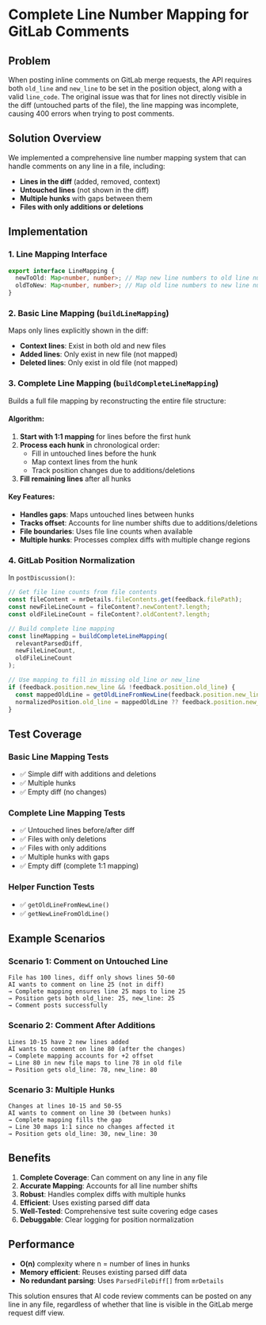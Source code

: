 # Complete Line Number Mapping for GitLab Comments

## Problem
When posting inline comments on GitLab merge requests, the API requires both `old_line` and `new_line` to be set in the position object, along with a valid `line_code`. The original issue was that for lines not directly visible in the diff (untouched parts of the file), the line mapping was incomplete, causing 400 errors when trying to post comments.

## Solution Overview
We implemented a comprehensive line number mapping system that can handle comments on any line in a file, including:
- **Lines in the diff** (added, removed, context)
- **Untouched lines** (not shown in the diff)
- **Multiple hunks** with gaps between them
- **Files with only additions or deletions**

## Implementation

### 1. Line Mapping Interface
```typescript
export interface LineMapping {
  newToOld: Map<number, number>; // Map new line numbers to old line numbers
  oldToNew: Map<number, number>; // Map old line numbers to new line numbers
}
```

### 2. Basic Line Mapping (`buildLineMapping`)
Maps only lines explicitly shown in the diff:
- **Context lines**: Exist in both old and new files
- **Added lines**: Only exist in new file (not mapped)
- **Deleted lines**: Only exist in old file (not mapped)

### 3. Complete Line Mapping (`buildCompleteLineMapping`)
Builds a full file mapping by reconstructing the entire file structure:

#### Algorithm:
1. **Start with 1:1 mapping** for lines before the first hunk
2. **Process each hunk** in chronological order:
   - Fill in untouched lines before the hunk
   - Map context lines from the hunk
   - Track position changes due to additions/deletions
3. **Fill remaining lines** after all hunks

#### Key Features:
- **Handles gaps**: Maps untouched lines between hunks
- **Tracks offset**: Accounts for line number shifts due to additions/deletions
- **File boundaries**: Uses file line counts when available
- **Multiple hunks**: Processes complex diffs with multiple change regions

### 4. GitLab Position Normalization
In `postDiscussion()`:
```typescript
// Get file line counts from file contents
const fileContent = mrDetails.fileContents.get(feedback.filePath);
const newFileLineCount = fileContent?.newContent?.length;
const oldFileLineCount = fileContent?.oldContent?.length;

// Build complete line mapping
const lineMapping = buildCompleteLineMapping(
  relevantParsedDiff,
  newFileLineCount,
  oldFileLineCount
);

// Use mapping to fill in missing old_line or new_line
if (feedback.position.new_line && !feedback.position.old_line) {
  const mappedOldLine = getOldLineFromNewLine(feedback.position.new_line, lineMapping);
  normalizedPosition.old_line = mappedOldLine ?? feedback.position.new_line;
}
```

## Test Coverage

### Basic Line Mapping Tests
- ✅ Simple diff with additions and deletions
- ✅ Multiple hunks
- ✅ Empty diff (no changes)

### Complete Line Mapping Tests
- ✅ Untouched lines before/after diff
- ✅ Files with only deletions
- ✅ Files with only additions
- ✅ Multiple hunks with gaps
- ✅ Empty diff (complete 1:1 mapping)

### Helper Function Tests
- ✅ `getOldLineFromNewLine()`
- ✅ `getNewLineFromOldLine()`

## Example Scenarios

### Scenario 1: Comment on Untouched Line
```
File has 100 lines, diff only shows lines 50-60
AI wants to comment on line 25 (not in diff)
→ Complete mapping ensures line 25 maps to line 25
→ Position gets both old_line: 25, new_line: 25
→ Comment posts successfully
```

### Scenario 2: Comment After Additions
```
Lines 10-15 have 2 new lines added
AI wants to comment on line 80 (after the changes)
→ Complete mapping accounts for +2 offset
→ Line 80 in new file maps to line 78 in old file
→ Position gets old_line: 78, new_line: 80
```

### Scenario 3: Multiple Hunks
```
Changes at lines 10-15 and 50-55
AI wants to comment on line 30 (between hunks)
→ Complete mapping fills the gap
→ Line 30 maps 1:1 since no changes affected it
→ Position gets old_line: 30, new_line: 30
```

## Benefits

1. **Complete Coverage**: Can comment on any line in any file
2. **Accurate Mapping**: Accounts for all line number shifts
3. **Robust**: Handles complex diffs with multiple hunks
4. **Efficient**: Uses existing parsed diff data
5. **Well-Tested**: Comprehensive test suite covering edge cases
6. **Debuggable**: Clear logging for position normalization

## Performance
- **O(n)** complexity where n = number of lines in hunks
- **Memory efficient**: Reuses existing parsed diff data
- **No redundant parsing**: Uses `ParsedFileDiff[]` from `mrDetails`

This solution ensures that AI code review comments can be posted on any line in any file, regardless of whether that line is visible in the GitLab merge request diff view.

